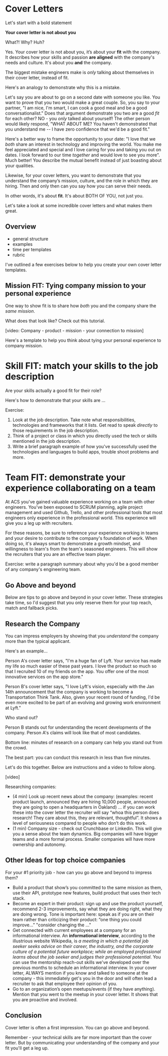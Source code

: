 # Cover Letters

Let's start with a bold statement

**Your cover letter is not about you**

What?! Why? Huh?

Yes. Your cover letter is not about you, it’s about your **fit** with the company. It describes how your skills and passion **are aligned** with the company's needs and culture. It's about you **and** the company.

The biggest mistake engineers make is *only* talking about themselves in their cover letter, instead of fit.

Here's an analogy to demonstrate why this is a mistake.

Let's say you are about to go on a second date with someone you like. You want to prove that you two would make a great couple. So, you say to your partner, "I am nice, I'm smart, I can cook a good meal and be a good conversationalist." Does that argument demonstrate you two are a good *fit* for each other? NO - you *only* talked about yourself! The other person would likely respond, "WHAT ABOUT ME? You haven't demonstrated that you understand me -- I have zero confidence that we'd be a good fit."

Here's a better way to frame the opportunity to your date: "I love that we *both* share an interest in technology and improving the world. You make me feel appreciated and special and I love caring for you and taking you out on dates. I look forward to our time *together* and would love to see you more". Much better! You describe the mutual benefit instead of just boasting about your qualities.

Likewise, for your cover letters, you want to demonstrate that you understand the company’s mission, culture, and the role in which they are hiring. Then and only then can you say how you can serve their needs.

In other words, it's about **fit**. It's about BOTH OF YOU, not just you.

Let's take a look at some incredible cover letters and what makes them great.

## Overview
- general structure
- examples
- time per templates
- rubric

I've outlined a few exercises below to help you create your own cover letter templates.

## Mission FIT: Tying company mission to your personal experience
One way to show fit is to share how *both* you and the company share the *same mission*.

What does that look like? Check out this tutorial.

[video: Company - product - mission - your connection to mission]

Here's a template to help you think about tying your personal experience to company mission.

# Skill FIT: match your skills to the job description
Are your skills actually a good fit for their role?

Here's how to demonstrate that your skills are ...

Exercise:
1. Look at the job description. Take note what responsibilities, technologies and frameworks that it lists. Get read to speak *directly* to those requirements in the job description.
1. Think of a project or class in which you directly used the tech or skills mentioned in the job description.
1. Write a brief paragraph example of how you've successfully used the technologies and languages to build apps, trouble shoot problems and more.

# Team FIT: demonstrate your experience collaborating on a team
At ACS you've gained valuable experience working on a team with other engineers. You've been exposed to SCRUM planning, agile project management and used Github, Trello, and other professional tools that most engineers only experience in the professional world. This experience will give you a leg up with recruiters.

For these reasons, be sure to reference your experience working in teams and your desire to contribute to the company's foundation of work. When doing so, it's always smart to demonstrate a growth mindset, and willingness to learn's from the team's seasoned engineers. This will show the recruiters that you are an effective team player.

Exercise: write a paragraph summary about why you'd be a good member of any company's engineering team.

## Go Above and beyond
Below are tips to go above and beyond in your cover letter. These strategies take time, so I'd suggest that you only reserve them for your top reach, match and fallback picks.

## Research the Company
You can impress employers by showing that you *understand* the company more than the typical applicant.

Here's an example...

Person A's cover letter says, "I'm a huge fan of Lyft. Your service has made my life so much easier of these past years. I love the product so much so that I recruited 10 of my friends on the app. You offer one of the most innovative services on the app store."

Person B's cover letter says, "I love Lyft's vision, especially with the Jan 14th announcement that the company is working to become a Transportation Think Tank. Also, given your recent round of funding, I'd be even more excited to be part of an evolving and growing work environment at Lyft."

Who stand out?

Person B stands out for understanding the recent developments of the company. Person A's claims will look like that of most candidates.

Bottom line: minutes of research on a company can help you stand out from the crowd.

The best part: you can conduct this research in less than five minutes.

Let's do this together. Below are instructions and a video to follow along.

[video]

Researching companies:
- (4 min) Look up recent news about the company: (examples: recent product launch, announced they are hiring 10,000 people, announced they are going to open a headquarters in Oakland) … if you can work these into the cover letter the recruiter will say “whoa this person does research! They care about this, they are relevant, thoughtful”. It shows a level of seriousness compared to people who don’t do this work.
- (1 min) Company size - check out Crunchbase or Linkedin. This will give you a sense about the team dynamics. Big companies will have bigger teams and a more formal process. Smaller companies will have more ownership and autonomy.

## Other Ideas for top choice companies

For your #1 priority job - how can you go above and beyond to impress them?
- Build a product that show’s you committed to the same mission as them, use their API, prototype new features, build product that uses their tech stack.
- Become an expert in their product: sign up and use the product yourself, recommend 2-3 improvements, say what they are doing right, what they are doing wrong. Tone is important here: speak as if you are on their team rather than criticizing their product: “one thing you could improve...” "consider changing the ..."
- Get connected with current employees at a company for an informational interview. An **informational interview**, according to the illustrious website Wikipedia, is *a meeting in which a potential job seeker seeks advice on their career, the industry, and the corporate culture of a potential future workplace; while an employed professional learns about the job seeker and judges their professional potential*. You can use the mentorship reach-out skills we've developed over the previous months to schedule an informational interview. In your cover letter, ALWAYS mention if you know and talked to someone at the company - this immediately get's you in the door and will often lead a recruiter to ask that employee their opinion of you.
- Go to an organization’s open meetups/events (if they have anything). Mention that you went to the meetup in your cover letter. It shows that you are proactive and involved.

## Conclusion

Cover letter is often a first impression. You can go above and beyond.

Remember - your technical skills are far more important than the cover letter. But by communicating your understanding of the company and your fit you'll get a leg up.
